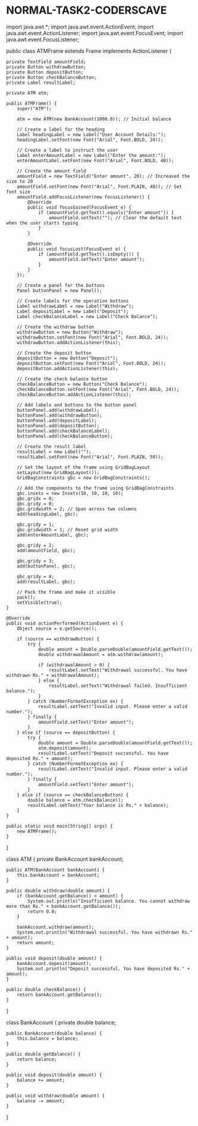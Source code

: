 # NORMAL-TASK2-CODERSCAVE
import java.awt.*;
import java.awt.event.ActionEvent;
import java.awt.event.ActionListener;
import java.awt.event.FocusEvent;
import java.awt.event.FocusListener;

public class ATMFrame extends Frame implements ActionListener {

    private TextField amountField;
    private Button withdrawButton;
    private Button depositButton;
    private Button checkBalanceButton;
    private Label resultLabel;

    private ATM atm;

    public ATMFrame() {
        super("ATM");

        atm = new ATM(new BankAccount(1000.0)); // Initial balance

        // Create a label for the heading
        Label headingLabel = new Label("User Account Details:");
        headingLabel.setFont(new Font("Arial", Font.BOLD, 24));

        // Create a label to instruct the user
        Label enterAmountLabel = new Label("Enter the amount:");
        enterAmountLabel.setFont(new Font("Arial", Font.BOLD, 40));

        // Create the amount field
        amountField = new TextField("Enter amount", 20); // Increased the size to 20
        amountField.setFont(new Font("Arial", Font.PLAIN, 40)); // Set font size
        amountField.addFocusListener(new FocusListener() {
            @Override
            public void focusGained(FocusEvent e) {
                if (amountField.getText().equals("Enter amount")) {
                    amountField.setText(""); // Clear the default text when the user starts typing
                }
            }

            @Override
            public void focusLost(FocusEvent e) {
                if (amountField.getText().isEmpty()) {
                    amountField.setText("Enter amount");
                }
            }
        });

        // Create a panel for the buttons
        Panel buttonPanel = new Panel();

        // Create labels for the operation buttons
        Label withdrawLabel = new Label("Withdraw");
        Label depositLabel = new Label("Deposit");
        Label checkBalanceLabel = new Label("Check Balance");

        // Create the withdraw button
        withdrawButton = new Button("Withdraw");
        withdrawButton.setFont(new Font("Arial", Font.BOLD, 24));
        withdrawButton.addActionListener(this);

        // Create the deposit button
        depositButton = new Button("Deposit");
        depositButton.setFont(new Font("Arial", Font.BOLD, 24));
        depositButton.addActionListener(this);

        // Create the check balance button
        checkBalanceButton = new Button("Check Balance");
        checkBalanceButton.setFont(new Font("Arial", Font.BOLD, 24));
        checkBalanceButton.addActionListener(this);

        // Add labels and buttons to the button panel
        buttonPanel.add(withdrawLabel);
        buttonPanel.add(withdrawButton);
        buttonPanel.add(depositLabel);
        buttonPanel.add(depositButton);
        buttonPanel.add(checkBalanceLabel);
        buttonPanel.add(checkBalanceButton);

        // Create the result label
        resultLabel = new Label("");
        resultLabel.setFont(new Font("Arial", Font.PLAIN, 50));

        // Set the layout of the frame using GridBagLayout
        setLayout(new GridBagLayout());
        GridBagConstraints gbc = new GridBagConstraints();

        // Add the components to the frame using GridBagConstraints
        gbc.insets = new Insets(10, 10, 10, 10);
        gbc.gridx = 0;
        gbc.gridy = 0;
        gbc.gridwidth = 2; // Span across two columns
        add(headingLabel, gbc);

        gbc.gridy = 1;
        gbc.gridwidth = 1; // Reset grid width
        add(enterAmountLabel, gbc);

        gbc.gridy = 2;
        add(amountField, gbc);

        gbc.gridy = 3;
        add(buttonPanel, gbc);

        gbc.gridy = 4;
        add(resultLabel, gbc);

        // Pack the frame and make it visible
        pack();
        setVisible(true);
    }

    @Override
    public void actionPerformed(ActionEvent e) {
        Object source = e.getSource();

        if (source == withdrawButton) {
            try {
                double amount = Double.parseDouble(amountField.getText());
                double withdrawalAmount = atm.withdraw(amount);

                if (withdrawalAmount > 0) {
                    resultLabel.setText("Withdrawal successful. You have withdrawn Rs." + withdrawalAmount);
                } else {
                    resultLabel.setText("Withdrawal failed. Insufficient balance.");
                }
            } catch (NumberFormatException ex) {
                resultLabel.setText("Invalid input. Please enter a valid number.");
            } finally {
                amountField.setText("Enter amount");
            }
        } else if (source == depositButton) {
            try {
                double amount = Double.parseDouble(amountField.getText());
                atm.deposit(amount);
                resultLabel.setText("Deposit successful. You have deposited Rs." + amount);
            } catch (NumberFormatException ex) {
                resultLabel.setText("Invalid input. Please enter a valid number.");
            } finally {
                amountField.setText("Enter amount");
            }
        } else if (source == checkBalanceButton) {
            double balance = atm.checkBalance();
            resultLabel.setText("Your balance is Rs." + balance);
        }
    }

    public static void main(String[] args) {
        new ATMFrame();
    }
}

class ATM {
    private BankAccount bankAccount;

    public ATM(BankAccount bankAccount) {
        this.bankAccount = bankAccount;
    }

    public double withdraw(double amount) {
        if (bankAccount.getBalance() < amount) {
            System.out.println("Insufficient balance. You cannot withdraw more than Rs." + bankAccount.getBalance());
            return 0.0;
        }

        bankAccount.withdraw(amount);
        System.out.println("Withdrawal successful. You have withdrawn Rs." + amount);
        return amount;
    }

    public void deposit(double amount) {
        bankAccount.deposit(amount);
        System.out.println("Deposit successful. You have deposited Rs." + amount);
    }

    public double checkBalance() {
        return bankAccount.getBalance();
    }
}

class BankAccount {
    private double balance;

    public BankAccount(double balance) {
        this.balance = balance;
    }

    public double getBalance() {
        return balance;
    }

    public void deposit(double amount) {
        balance += amount;
    }

    public void withdraw(double amount) {
        balance -= amount;
    }
}
